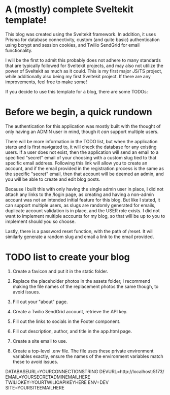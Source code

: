 # A (mostly) complete Sveltekit template!

This blog was created using the Sveltekit framework. In addition, it uses Prisma for database connectivity, custom (and quite basic) authentication using bcrypt and session cookies, and Twilio SendGrid for email functionality.

I will be the first to admit this probably does not adhere to many standards that are typically followed for Sveltekit projects, and may also not utilize the power of Sveltekit as much as it could. This is my first major JS/TS project, while additionally also being my first Sveltekit project. If there are any improvements, feel free to make some!

If you decide to use this template for a blog, there are some TODOs:

# Before we begin, a quick rundown

The authentication for this application was mostly built with the thought of only having an ADMIN user in mind, though it _can_ support multiple users.

There will be more information in the TODO list, but when the application starts and is first navigated to, it will check the database for any existing users. If a user does not exist, then the application will send an email to a specified "secret" email of your choosing with a custom slug tied to that specific email address. Following this link will allow you to create an account, and if the email provided in the registration process is the same as the specific "secret" email, then that account will be deemed an admin, and you will be able to create and edit blog posts.

Because I built this with only having the single admin user in place, I did not attach any links to the /login page, as creating and having a non-admin account was not an intended initial feature for this blog. But like I stated, it can support multiple users, as slugs are randomly generated for emails, duplicate account validation is in place, and the USER role exists. I did not want to implement multiple accounts for my blog, so that will be up to you to implement should you so choose.

Lastly, there is a password reset function, with the path of /reset. It will similarly generate a random slug and email a link to the email provided.

# TODO list to create your blog

1. Create a favicon and put it in the static folder.

2. Replace the placeholder photos in the assets folder, I recommend making the file names of the replacement photos the same though, to avoid issues.

3. Fill out your "about" page.

4. Create a Twilio SendGrid account, retrieve the API key.

5. Fill out the links to socials in the Footer component.

6. Fill out description, author, and title in the app.html page.

7. Create a site email to use.

8. Create a top-level .env file. The file uses these private environment variables exactly, ensure the names of the environment variables match these to avoid issues.

DATABASEURL=YOURCONNECTIONSTRING
DEVURL=http://localhost:5173/
EMAIL=YOURSECRETADMINEMAILHERE
TWILIOKEY=YOURTWILIOAPIKEYHERE
ENV=DEV
SITE=YOURSITEEMAILHERE
